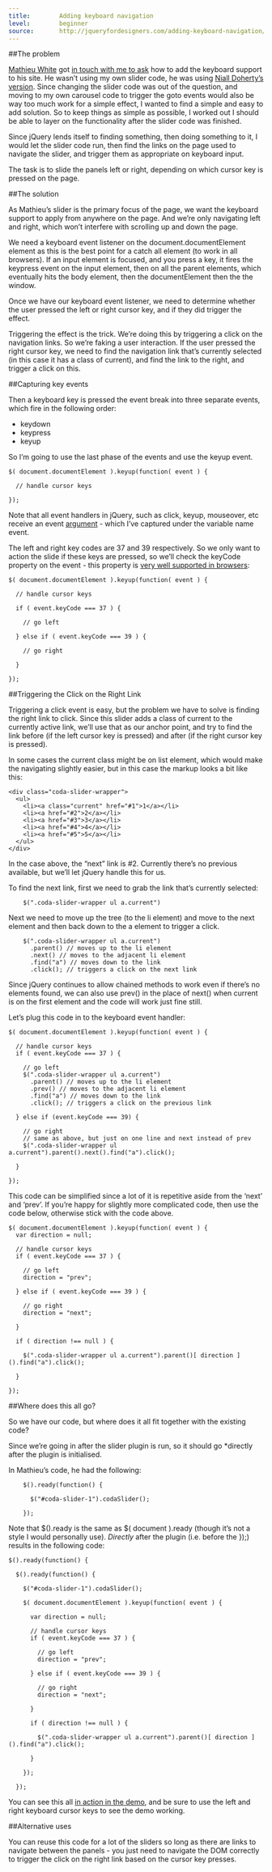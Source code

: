 ```yaml
---
title:        Adding keyboard navigation
level:        beginner
source:       http://jqueryfordesigners.com/adding-keyboard-navigation/
---
```


##The problem

[Mathieu White](http://mathieuwhite.com/) got [in touch with me to ask](http://jqueryfordesigners.com/request/) how to add the keyboard support to his site. He wasn’t using my own slider code, he was using [Niall Doherty’s version](http://www.ndoherty.biz/coda-slider). Since changing the slider code was out of the question, and moving to my own carousel code to trigger the goto events would also be way too much work for a simple effect, I wanted to find a simple and easy to add solution. So to keep things as simple as possible, I worked out I should be able to layer on the functionality after the slider code was finished.

Since jQuery lends itself to finding something, then doing something to it, I would let the slider code run, then find the links on the page used to navigate the slider, and trigger them as appropriate on keyboard input.

The task is to slide the panels left or right, depending on which cursor key is pressed on the page.

##The solution

As Mathieu’s slider is the primary focus of the page, we want the keyboard support to apply from anywhere on the page. And we’re only navigating left and right, which won’t interfere with scrolling up and down the page.

We need a keyboard event listener on the document.documentElement element as this is the best point for a catch all element (to work in all browsers). If an input element is focused, and you press a key, it fires the keypress event on the input element, then on all the parent elements, which eventually hits the body element, then the documentElement then the the window.

Once we have our keyboard event listener, we need to determine whether the user pressed the left or right cursor key, and if they did trigger the effect.

Triggering the effect is the trick. We’re doing this by triggering a click on the navigation links. So we’re faking a user interaction. If the user pressed the right cursor key, we need to find the navigation link that’s currently selected (in this case it has a class of current), and find the link to the right, and trigger a click on this.

##Capturing key events

Then a keyboard key is pressed the event break into three separate events, which fire in the following order:

- keydown
- keypress
- keyup

So I’m going to use the last phase of the events and use the keyup event.

```
$( document.documentElement ).keyup(function( event ) {

  // handle cursor keys

});
```

Note that all event handlers in jQuery, such as click, keyup, mouseover, etc receive an event [argument](http://en.wikipedia.org/wiki/Parameter_(computer_science)) - which I’ve captured under the variable name event.

The left and right key codes are 37 and 39 respectively. So we only want to action the slide if these keys are pressed, so we’ll check the keyCode property on the event - this property is [very well supported in browsers](http://www.quirksmode.org/js/keys.html):

```
$( document.documentElement ).keyup(function( event ) {

  // handle cursor keys

  if ( event.keyCode === 37 ) {

    // go left

  } else if ( event.keyCode === 39 ) {

    // go right

  }

});
```

##Triggering the Click on the Right Link

Triggering a click event is easy, but the problem we have to solve is finding the right link to click. Since this slider adds a class of current to the currently active link, we’ll use that as our anchor point, and try to find the link before (if the left cursor key is pressed) and after (if the right cursor key is pressed).

In some cases the current class might be on list element, which would make the navigating slightly easier, but in this case the markup looks a bit like this:

```
<div class="coda-slider-wrapper">
  <ul>
    <li><a class="current" href="#1">1</a></li>
    <li><a href="#2">2</a></li>
    <li><a href="#3">3</a></li>
    <li><a href="#4">4</a></li>
    <li><a href="#5">5</a></li>
  </ul>
</div>
```

In the case above, the “next” link is #2. Currently there’s no previous available, but we’ll let jQuery handle this for us.

To find the next link, first we need to grab the link that’s currently selected:

```
	$(".coda-slider-wrapper ul a.current")
```

Next we need to move up the tree (to the li element) and move to the next element and then back down to the a element to trigger a click.

```
	$(".coda-slider-wrapper ul a.current")
	  .parent() // moves up to the li element
	  .next() // moves to the adjacent li element
	  .find("a") // moves down to the link
	  .click(); // triggers a click on the next link
```

Since jQuery continues to allow chained methods to work even if there’s no elements found, we can also use prev() in the place of next() when current is on the first element and the code will work just fine still.

Let’s plug this code in to the keyboard event handler:

```
$( document.documentElement ).keyup(function( event ) {

  // handle cursor keys
  if ( event.keyCode === 37 ) {

    // go left
    $(".coda-slider-wrapper ul a.current")
      .parent() // moves up to the li element
      .prev() // moves to the adjacent li element
      .find("a") // moves down to the link
      .click(); // triggers a click on the previous link

  } else if (event.keyCode === 39) {

    // go right
    // same as above, but just on one line and next instead of prev
    $(".coda-slider-wrapper ul a.current").parent().next().find("a").click();

  }

});
```

This code can be simplified since a lot of it is repetitive aside from the ‘next’ and ‘prev’. If you’re happy for slightly more complicated code, then use the code below, otherwise stick with the code above.

```
$( document.documentElement ).keyup(function( event ) {
  var direction = null;

  // handle cursor keys
  if ( event.keyCode === 37 ) {

    // go left
    direction = "prev";

  } else if ( event.keyCode === 39 ) {

    // go right
    direction = "next";

  }

  if ( direction !== null ) {

    $(".coda-slider-wrapper ul a.current").parent()[ direction ]().find("a").click();

  }

});
```

##Where does this all go?

So we have our code, but where does it all fit together with the existing code?

Since we’re going in after the slider plugin is run, so it should go *directly after the plugin is initialised.

In Mathieu’s code, he had the following:

```
	$().ready(function() {

	  $("#coda-slider-1").codaSlider();

	});
```

Note that $().ready is the same as $( document ).ready (though it’s not a style I would personally use). *Directly* after the plugin (i.e. before the });) results in the following code:

```
$().ready(function() {

  $().ready(function() {

    $("#coda-slider-1").codaSlider();

    $( document.documentElement ).keyup(function( event ) {

      var direction = null;

      // handle cursor keys
      if ( event.keyCode === 37 ) {

        // go left
        direction = "prev";

      } else if ( event.keyCode === 39 ) {

        // go right
        direction = "next";

      }

      if ( direction !== null ) {

        $(".coda-slider-wrapper ul a.current").parent()[ direction ]().find("a").click();

      }

    });

  });

```

You can see this all [in action in the demo](http://static.jqueryfordesigners.com/demo/keyboard-nav.html), and be sure to use the left and right keyboard cursor keys to see the demo working.

##Alternative uses

You can reuse this code for a lot of the sliders so long as there are links to navigate between the panels - you just need to navigate the DOM correctly to trigger the click on the right link based on the cursor key presses.
